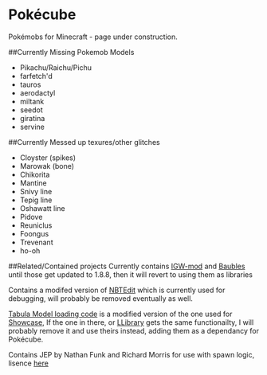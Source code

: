 # Pokécube
Pokémobs for Minecraft - page under construction.

##Currently Missing Pokemob Models
- Pikachu/Raichu/Pichu
- farfetch'd
- tauros
- aerodactyl
- miltank
- seedot
- giratina
- servine

##Currently Messed up texures/other glitches
- Cloyster (spikes)
- Marowak (bone)
- Chikorita
- Mantine
- Snivy line
- Tepig line
- Oshawatt line
- Pidove
- Reuniclus
- Foongus
- Trevenant
- ho-oh

##Related/Contained projects
Currently contains [IGW-mod](https://github.com/MineMaarten/IGW-mod) and [Baubles](https://github.com/Azanor/Baubles) until those get updated to 1.8.8, then it will revert to using them as libraries

Contains a modifed version of [NBTEdit](https://github.com/DavidGoldman/NBTEdit) which is currently used for debugging, will probably be removed eventually as well.

[Tabula Model loading code](https://github.com/Thutmose/Pokecube/tree/master/Pokecube%20Core/src/main/java/pokecube/modelloader/client/tabula) is a modified version of the one used for [Showcase](https://github.com/iLexiconn/Showcase), If the one in there, or [LLibrary](https://github.com/iLexiconn/LLibrary) gets the same functionailty, I will probably remove it and use theirs instead, adding them as a dependancy for Pokécube.

Contains JEP by Nathan Funk and Richard Morris for use with spawn logic, lisence [here](https://github.com/Thutmose/Pokecube/blob/master/Pokecube%20Core/src/main/java/org/nfunk/jep/license.txt)
